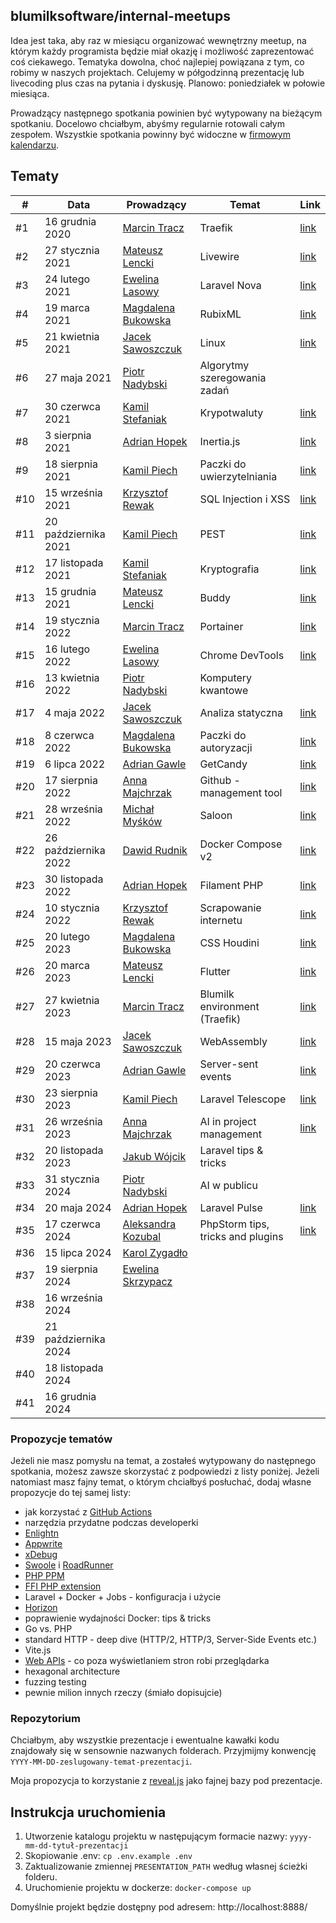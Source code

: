 ## blumilksoftware/internal-meetups
Idea jest taka, aby raz w miesiącu organizować wewnętrzny meetup, na którym każdy programista będzie miał okazję i możliwość zaprezentować coś ciekawego. Tematyka dowolna, choć najlepiej powiązana z tym, co robimy w naszych projektach. Celujemy w półgodzinną prezentację lub livecoding plus czas na pytania i dyskusję. Planowo: poniedziałek w połowie miesiąca.

Prowadzący następnego spotkania powinien być wytypowany na bieżącym spotkaniu. Docelowo chciałbym, abyśmy regularnie rotowali całym zespołem. Wszystkie spotkania powinny być widoczne w [firmowym kalendarzu](https://calendar.google.com/calendar/embed?src=c_6sb1ta5l4qspfdors4gc57fo94%40group.calendar.google.com&ctz=Europe%2FWarsaw).

## Tematy
| #   | Data                 | Prowadzący                                                 | Temat                             | Link                                                                                                          |
|-----|----------------------|------------------------------------------------------------|-----------------------------------|---------------------------------------------------------------------------------------------------------------|
| #1  | 16 grudnia 2020      | [Marcin Tracz](https://github.com/mtracz)                  | Traefik                           | [link](https://github.com/blumilksoftware/internal-meetups/tree/main/2020-12-16-traefik)                      |
| #2  | 27 stycznia 2021     | [Mateusz Lencki](https://github.com/mlencki)               | Livewire                          | [link](https://github.com/blumilksoftware/internal-meetups/tree/main/2021-01-27-livewire)                     |
| #3  | 24 lutego 2021       | [Ewelina Lasowy](https://github.com/EwelinaLasowy)         | Laravel Nova                      | [link](https://github.com/blumilksoftware/internal-meetups/tree/main/2021-02-24-laravel-nova)                 |
| #4  | 19 marca 2021        | [Magdalena Bukowska](https://github.com/mbukowska)         | RubixML                           | [link](https://github.com/blumilksoftware/internal-meetups/tree/main/2021-03-19-rubixml)                      |
| #5  | 21 kwietnia 2021     | [Jacek Sawoszczuk](https://github.com/jsawo)               | Linux                             | [link](https://github.com/blumilksoftware/internal-meetups/tree/main/2021-04-21-linux)                        |
| #6  | 27 maja 2021         | [Piotr Nadybski](https://github.com/nadybski)              | Algorytmy szeregowania zadań      |                                                                                                               |
| #7  | 30 czerwca 2021      | [Kamil Stefaniak](https://github.com/husskade)             | Krypotwaluty                      | [link](https://github.com/blumilksoftware/internal-meetups/tree/main/2021-06-30-cryptocurrencies)             |
| #8  | 3 sierpnia 2021      | [Adrian Hopek](https://github.com/Baakoma)                 | Inertia.js                        | [link](https://github.com/blumilksoftware/internal-meetups/tree/main/2021-08-03-inertia)                      |
| #9  | 18 sierpnia 2021     | [Kamil Piech](https://github.com/kamilpiech97)             | Paczki do uwierzytelniania        | [link](https://github.com/blumilksoftware/internal-meetups/tree/main/2021-08-18-laravel-auth)                 |
| #10 | 15 września 2021     | [Krzysztof Rewak](https://github.com/krzysztofrewak)       | SQL Injection i XSS               | [link](https://github.com/blumilksoftware/internal-meetups/tree/main/2021-09-15-web-security)                 |
| #11 | 20 października 2021 | [Kamil Piech](https://github.com/kamilpiech97)             | PEST                              | [link](https://github.com/blumilksoftware/internal-meetups/tree/main/2021-10-20-pest)                         |
| #12 | 17 listopada 2021    | [Kamil Stefaniak](https://github.com/husskade)             | Kryptografia                      | [link](https://github.com/blumilksoftware/internal-meetups/tree/main/2021-11-17-cryptography)                 |
| #13 | 15 grudnia 2021      | [Mateusz Lencki](https://github.com/mlencki)               | Buddy                             | [link](https://github.com/blumilksoftware/internal-meetups/tree/main/2021-12-15-buddy)                        |
| #14 | 19 stycznia 2022     | [Marcin Tracz](https://github.com/mtracz)                  | Portainer                         | [link](https://github.com/blumilksoftware/internal-meetups/tree/main/2022-01-19-portainer)                    |
| #15 | 16 lutego 2022       | [Ewelina Lasowy](https://github.com/EwelinaLasowy)         | Chrome DevTools                   | [link](https://github.com/blumilksoftware/internal-meetups/tree/main/2022-02-16-chrome-devtools)              |
| #16 | 13 kwietnia 2022     | [Piotr Nadybski](https://github.com/nadybski)              | Komputery kwantowe                |                                                                                                               |
| #17 | 4 maja 2022          | [Jacek Sawoszczuk](https://github.com/jsawo)               | Analiza statyczna                 | [link](https://github.com/blumilksoftware/internal-meetups/tree/main/2022-05-04-static-analysis)              |
| #18 | 8 czerwca 2022       | [Magdalena Bukowska](https://github.com/mbukowska)         | Paczki do autoryzacji             | [link](https://github.com/blumilksoftware/internal-meetups/tree/main/2022-06-08-laravel-authorization)        |
| #19 | 6 lipca 2022         | [Adrian Gawle](https://github.com/agawle)                  | GetCandy                          | [link](https://github.com/blumilksoftware/internal-meetups/tree/main/2022-07-06-get-candy)                    |
| #20 | 17 sierpnia 2022     | [Anna Majchrzak](https://github.com/Letha0)                | Github - management tool          | [link](https://github.com/blumilksoftware/internal-meetups/tree/main/2022-08-17-github-management-tool)       |
| #21 | 28 września 2022     | [Michał Myśków](https://github.com/MichalMyskow)           | Saloon                            | [link](https://github.com/blumilksoftware/internal-meetups/tree/main/2022-09-28-saloon)                       |
| #22 | 26 października 2022 | [Dawid Rudnik](https://github.com/dawidrudnik)             | Docker Compose v2                 | [link](https://github.com/blumilksoftware/internal-meetups/tree/main/2022-10-26-docker-compose-v2)            |
| #23 | 30 listopada 2022    | [Adrian Hopek](https://github.com/Baakoma)                 | Filament PHP                      | [link](https://github.com/blumilksoftware/internal-meetups/tree/main/2022-11-30-filament-php)                 |
| #24 | 10 stycznia 2022     | [Krzysztof Rewak](https://github.com/krzysztofrewak)       | Scrapowanie internetu             | [link](https://github.com/blumilksoftware/internal-meetups/tree/main/2023-01-10-webscrapping)                 |
| #25 | 20 lutego 2023       | [Magdalena Bukowska](https://github.com/mbukowska)         | CSS Houdini                       | [link](https://github.com/blumilksoftware/internal-meetups/tree/main/2023-02-28-css-houdini)                  |
| #26 | 20 marca 2023        | [Mateusz Lencki](https://github.com/mlencki)               | Flutter                           | [link](https://github.com/blumilksoftware/internal-meetups/tree/main/2023-03-20-flutter)                      |
| #27 | 27 kwietnia 2023     | [Marcin Tracz](https://github.com/mtracz)                  | Blumilk environment (Traefik)     | [link](https://github.com/blumilksoftware/internal-meetups/tree/main/2023-04-27-blumilk-environment-traefik)  |
| #28 | 15 maja 2023         | [Jacek Sawoszczuk](https://github.com/jsawo)               | WebAssembly                       | [link](https://github.com/blumilksoftware/internal-meetups/tree/main/2023-05-16-webassembly)                  |
| #29 | 20 czerwca 2023      | [Adrian Gawle](https://github.com/agawle)                  | Server-sent events                | [link](https://github.com/blumilksoftware/internal-meetups/tree/main/2023-06-20-server-sent-events)           |
| #30 | 23 sierpnia 2023     | [Kamil Piech](https://github.com/kamilpiech97)             | Laravel Telescope                 | [link](https://github.com/blumilksoftware/internal-meetups/tree/main/2023-08-23-telescope)                    |
| #31 | 26 września 2023     | [Anna Majchrzak](https://github.com/Letha0)                | AI in project management          | [link](https://github.com/blumilksoftware/internal-meetups/tree/main/2023-09-26-ai-in-project-management)     |
| #32 | 20 listopada 2023    | [Jakub Wójcik](https://github.com/vojcc)                   | Laravel tips & tricks             |                                                                                                               |
| #33 | 31 stycznia 2024     | [Piotr Nadybski](https://github.com/nadybski)              | AI w publicu                      |                                                                                                               |
| #34 | 20 maja 2024         | [Adrian Hopek](https://github.com/Baakoma)                 | Laravel Pulse                     | [link](https://github.com/blumilksoftware/internal-meetups/tree/main/2024-05-20-laravel-pulse)                |
| #35 | 17 czerwca 2024      | [Aleksandra Kozubal](https://github.com/AleksandraKozubal) | PhpStorm tips, tricks and plugins | [link](https://github.com/blumilksoftware/internal-meetups/tree/main/2024-06-17-phpstorm-tips-tricks-plugins) |
| #36 | 15 lipca 2024        | [Karol Zygadło](https://github.com/KarolZygadlo)           |                                   |                                                                                                               |
| #37 | 19 sierpnia 2024     | [Ewelina Skrzypacz](https://github.com/EwelinaSkrzypacz)   |                                   |                                                                                                               |
| #38 | 16 września 2024     |                                                            |                                   |                                                                                                               |
| #39 | 21 października 2024 |                                                            |                                   |                                                                                                               |
| #40 | 18 listopada 2024    |                                                            |                                   |                                                                                                               |
| #41 | 16 grudnia 2024      |                                                            |                                   |                                                                                                               |

### Propozycje tematów
Jeżeli nie masz pomysłu na temat, a zostałeś wytypowany do następnego spotkania, możesz zawsze skorzystać z podpowiedzi z listy poniżej. Jeżeli natomiast masz fajny temat, o którym chciałbyś posłuchać, dodaj własne propozycje do tej samej listy:
* jak korzystać z [GitHub Actions](https://github.com/features/actions)
* narzędzia przydatne podczas developerki
* [Enlightn](https://www.laravel-enlightn.com)
* [Appwrite](https://appwrite.io/)
* [xDebug](https://xdebug.org/)
* [Swoole](https://www.swoole.co.uk/) i [RoadRunner](https://roadrunner.dev/)
* [PHP PPM](https://github.com/php-pm/php-pm)
* [FFI PHP extension](https://www.php.net/manual/en/book.ffi.php)
* Laravel + Docker + Jobs - konfiguracja i użycie
* [Horizon](https://laravel.com/docs/8.x/horizon)
* poprawienie wydajności Docker: tips & tricks
* Go vs. PHP
* standard HTTP - deep dive (HTTP/2, HTTP/3, Server-Side Events etc.)
* Vite.js
* [Web APIs](https://developer.mozilla.org/en-US/docs/Web/API) - co poza wyświetlaniem stron robi przeglądarka
* hexagonal architecture
* fuzzing testing
* pewnie milion innych rzeczy (śmiało dopisujcie)

### Repozytorium
Chciałbym, aby wszystkie prezentacje i ewentualne kawałki kodu znajdowały się w sensownie nazwanych folderach. Przyjmijmy konwencję `YYYY-MM-DD-zeslugowany-temat-prezentacji`.

Moja propozycja to korzystanie z [reveal.js](https://revealjs.com/) jako fajnej bazy pod prezentacje.

## Instrukcja uruchomienia

1. Utworzenie katalogu projektu w następującym formacie nazwy: `yyyy-mm-dd-tytuł-prezentacji`
1. Skopiowanie .env: `cp .env.example .env`
1. Zaktualizowanie zmiennej `PRESENTATION_PATH` według własnej ścieżki folderu.
1. Uruchomienie projektu w dockerze: `docker-compose up`

Domyślnie projekt będzie dostępny pod adresem: http://localhost:8888/


